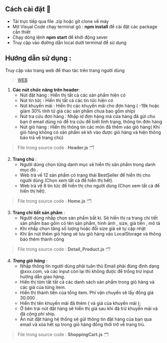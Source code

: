 ## Cách cài đặt :wrench:
 - Tải trực tiếp qua file .zip hoặc git clone về máy
 - Mở Visual Code chạy terminal gõ : **npm install** để cài đặt các package cần thiết
 - Chạy dòng lệnh **npm start** để khởi động sever
 - Truy cập vào đường dẫn local dưới terminal để sử dụng

## Hướng dẫn sử dụng :
Truy cập vào trang web để thao tác trên trang người dùng
>[WEB](https://client-coffeehouse.herokuapp.com)
1. **Các nút chức năng trên header**:
    - Nút đặt hàng : Hiển thị tất cả các sản phẩm hiện có
    - Nút tin tức : Hiển thị tất cả các tin tức hiện có
    - Nút khuyến mãi : Hiển thị các khuyến mãi cho đơn hàng ( -19k hoặc giảm 30% tính từ giá các sản phẩm chưa bao gồm ship)
    - Nút tra cứu đơn hàng : Nhập id đơn hàng mà cửa hàng đã gửi cho bạn ở email dùng nó để tra cứu để biết tình trạng, thông tin đơn hàng
    - Nút giỏ hàng : Hiển thị thông tin các món đã thêm vào giỏ hàng( Khi giỏ hàng không có sản phẩm sẽ kh vào được giỏ hàng và hiện thông báo trả về trang chủ)
 > File trong source code : **Header.js** :card_index_dividers:
2. **Trang chủ** :
    -  Người dùng chọn từng danh mục sẽ hiển thị sản phẩm trong danh mục đó .
    -  Web trả về 12 sản phẩm có trạng thái BestSeller để hiển thị cho người dùng (Chọn xem tất cả để hiển thị hết).
    -  Web trả về 8 tin tức để hiển thị cho người dùng (Chọn xem tất cả để hiển thị hết).
 > File trong source code : **Home.js** :card_index_dividers:
3. **Trang chi tiết sản phẩm** :
    - Người dùng nhấp chọn sản phẩm bất kì. Sẽ hiển thị ra trang chi tiết sản phẩm bao gồm có tên sản phẩm, hình ảnh , size, giá tiền , mô tả
    - Khi nhấp chọn tăng số lượng hoặc đổi size giá sẽ tự cập nhật
    - Khi ấn nút thêm giỏ hàng sẽ lưu giỏ hàng vào LocalStorage và thông báo thêm thành công
 > File trong source code : **Detail_Product.js** :card_index_dividers:
4. ***Trang giỏ hàng*** :
    - Nhập thông tin người dùng phải tuân thủ Email phải đúng định dạng @xxx.com, và các input còn lại thì không được để trống trừ input hướng dẫn giao hàng.
    - Hiển thị tóm tắt tất cả các danh sách sản phẩm trong giỏ hàng và các giá của từng item. 
    - Hiển thị thành tiền của tổng item. Phí vận chuyển sẽ lấy đồng giá 30.000 .
    - Hiển thị tên khuyến mãi đã thêm ( và giá của khuyến mãi );
    - Ở bên trái nút đặt hàng sẽ hiển thị giá sau khi đã trừ khuyến mãi và đã cộng phí ship.
    - Ấn nút đặt hàng hệ thống sẽ gửi thông tin đặt hàng của bạn qua email và xóa hết sp trong giỏ hàng  đồng thời trở về trang trủ.
 > File trong source code : **ShoppingCart.js** :card_index_dividers:



